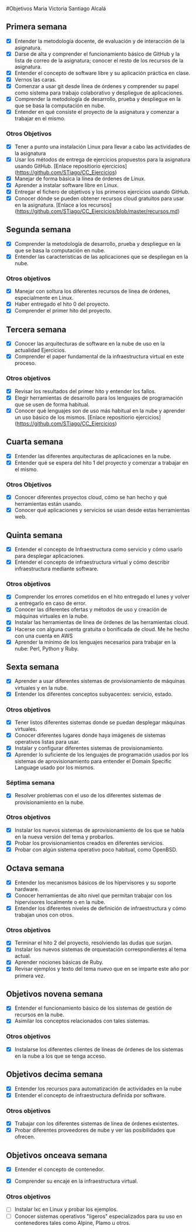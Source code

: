 #Objetivos Maria Victoria Santiago Alcalá

## Primera semana

- [x] Entender la metodología docente, de evaluación y de interacción de la asignatura.
- [x] Darse de alta y comprender el funcionamiento básico de GitHub y la lista de correo de la asignatura; conocer el resto de los recursos de la asignatura.
- [x] Entender el concepto de software libre y su aplicación práctica en clase.
- [x] Vernos las caras.
- [x] Comenzar a usar git desde línea de órdenes y comprender su papel como sistema para trabajo colaborativo y despliegue de aplicaciones.
- [x] Comprender la metodología de desarrollo, prueba y despliegue en la que se basa la computación en nube.
- [x] Entender en qué consiste el proyecto de la asignatura y comenzar a trabajar en el mismo.

### Otros Objetivos

- [x] Tener a punto una instalación Linux para llevar a cabo las actividades de la asignatura
- [x] Usar los métodos de entrega de ejercicios propuestos para la asignatura usando GitHub. [Enlace repositiorio ejercicios] (https://github.com/STiago/CC_Ejercicios) 
- [x] Manejar de forma básica la línea de órdenes de Linux.
- [x] Aprender a instalar software libre en Linux.
- [x] Entregar el fichero de objetivos y los primeros ejercicios usando GitHub.
- [x] Conocer dónde se pueden obtener recursos cloud gratuitos para usar en la asignatura. [Enlace a los recursos] (https://github.com/STiago/CC_Ejercicios/blob/master/recursos.md) 

## Segunda semana

- [x] Comprender la metodología de desarrollo, prueba y despliegue en la que se basa la computación en nube.
- [x] Entender las características de las aplicaciones que se despliegan en la nube.

### Otros objetivos

- [x] Manejar con soltura los diferentes recursos de línea de órdenes, especialmente en Linux.
- [x] Haber entregado el hito 0 del proyecto.
- [x] Comprender el primer hito del proyecto.

## Tercera semana

- [x] Conocer las arquitecturas de software en la nube de uso en la actualidad Ejercicios.
- [x] Comprender el paper fundamental de la infraestructura virtual en este proceso.

### Otros objetivos

- [x] Revisar los resultados del primer hito y entender los fallos.
- [x] Elegir herramientas de desarrollo para los lenguajes de programación que se usen de forma habitual.
- [x] Conocer qué lenguajes son de uso más habitual en la nube y aprender un uso básico de los mismos.
[Enlace repositiorio ejercicios] (https://github.com/STiago/CC_Ejercicios)

## Cuarta semana

- [x] Entender las diferentes arquitecturas de aplicaciones en la nube.
- [x] Entender qué se espera del hito 1 del proyecto y comenzar a trabajar en el mismo.

### Otros Objetivos

- [x] Conocer diferentes proyectos cloud, cómo se han hecho y qué herramientas están usando.
- [x] Conocer qué aplicaciones y servicios se usan desde estas herramientas web.

## Quinta semana

- [x] Entender el concepto de Infraestructura como servicio y cómo usarlo para desplegar aplicaciones.
- [x] Entender el concepto de infraestructura virtual y cómo describir infraestructura mediante software.

### Otros objetivos

- [x] Comprender los errores cometidos en el hito entregado el lunes y volver a entregarlo en caso de error.
- [x] Conocer las diferentes ofertas y métodos de uso y creación de máquinas virtuales en la nube.
- [x] Instalar las herramientas de línea de órdenes de las herramientas cloud.
- [x] Hacerse con alguna cuenta gratuita o bonificada de cloud. Me he hecho con una cuenta en AWS
- [x] Aprender la mínimo de los lenguajes necesarios para trabajar en la nube: Perl, Python y Ruby.

## Sexta semana

- [x] Aprender a usar diferentes sistemas de provisionamiento de máquinas virtuales y en la nube. 
- [x] Entender los diferentes conceptos subyacentes: servicio, estado.

### Otros objetivos

- [x] Tener listos diferentes sistemas donde se puedan desplegar máquinas virtuales. 
- [x] Conocer diferentes lugares donde haya imágenes de sistemas operativos listas para usar. 
- [x] Instalar y configurar diferentes sistemas de provisionamiento.
- [x] Aprender lo suficiente de los lenguajes de programación usados por los sistemas de aprovisionamiento para entender el Domain Specific Language usado por los mismos.

### Séptima semana

- [x] Resolver problemas con el uso de los diferentes sistemas de provisionamiento en la nube.

### Otros objetivos
- [x] Instalar los nuevos sistemas de aprovisionamiento de los que se habla en la nueva versión del tema y probarlos.
- [x] Probar los provisionamientos creados en diferentes servicios.
- [x] Probar con algún sistema operativo poco habitual, como OpenBSD. 

## Octava semana

- [x] Entender los mecanismos básicos de los hipervisores y su soporte hardware.
- [x] Conocer herramientas de alto nivel que permitan trabajar con los hipervisores localmente o en la nube.
- [x] Entender los diferentes niveles de definición de infraestructura y cómo trabajan unos con otros.

### Otros objetivos

- [x] Terminar el hito 2 del proyecto, resolviendo las dudas que surjan.
- [x] Instalar los nuevos sistemas de orquestación correspondientes al tema actual.
- [x] Aprender nociones básicas de Ruby.
- [x] Revisar ejemplos y texto del tema nuevo que en se imparte este año por primera vez.

## Objetivos novena semana

- [x] Entender el funcionamiento básico de los sistemas de gestión de recursos en la nube.
- [x] Asimilar los conceptos relacionados con tales sistemas.

### Otros objetivos

- [x] Instalarse los diferentes clientes de líneas de órdenes de los sistemas en la nube a los que se tenga acceso. 

## Objetivos decima semana

- [x] Entender los recursos para automatización de actividades en la nube
- [x] Entender el concepto de infraestructura definida por software.

### Otros objetivos

- [x] Trabajar con los diferentes sistemas de línea de órdenes existentes.
- [x] Probar diferentes proveedores de nube y ver las posibilidades que ofrecen.

## Objetivos onceava semana

- [x] Entender el concepto de contenedor.
- [x] Comprender su encaje en la infraestructura virtual.


### Otros objetivos
- [ ] Instalar lxc en Linux y probar los ejemplos.
- [ ] Conocer sistemas operativos "ligeros" especializados para su uso en contenedores tales como Alpine, Plamo u otros.
